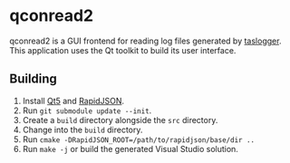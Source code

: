 # qconread2

qconread2 is a GUI frontend for reading log files generated by [taslogger](https://github.com/HLTAS/taslogger). This application uses the Qt toolkit to build its user interface.

## Building

1. Install [Qt5](http://www.qt.io) and [RapidJSON](https://github.com/miloyip/rapidjson/).
2. Run `git submodule update --init`.
3. Create a `build` directory alongside the `src` directory.
4. Change into the `build` directory.
5. Run `cmake -DRapidJSON_ROOT=/path/to/rapidjson/base/dir ..`
6. Run `make -j` or build the generated Visual Studio solution.

